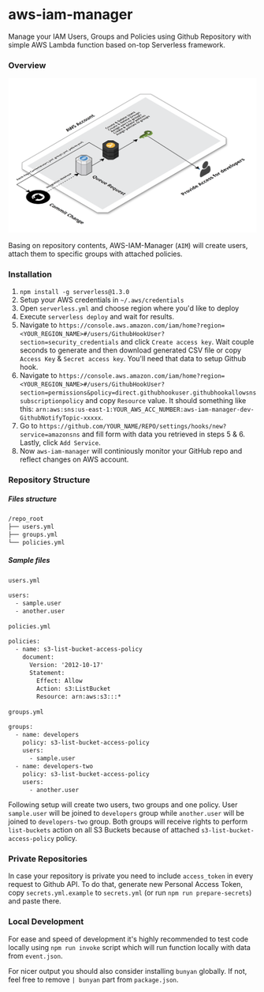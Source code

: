 # aws-iam-manager

Manage your IAM Users, Groups and Policies using Github Repository with simple AWS Lambda function based on-top Serverless framework.

### Overview

![Overview](overview.png)

Basing on repository contents, AWS-IAM-Manager (`AIM`) will create users, attach them to specific groups with attached policies.

### Installation

1. ```npm install -g serverless@1.3.0```
2. Setup your AWS credentials in ```~/.aws/credentials```
3. Open ```serverless.yml``` and choose region where you'd like to deploy
4. Execute ```serverless deploy``` and wait for results.
5. Navigate to `https://console.aws.amazon.com/iam/home?region=<YOUR_REGION_NAME>#/users/GithubHookUser?section=security_credentials` and click `Create access key`. Wait couple seconds to generate and then download generated CSV file or copy `Access Key` & `Secret access key`. You'll need that data to setup Github hook.
6. Navigate to `https://console.aws.amazon.com/iam/home?region=<YOUR_REGION_NAME>#/users/GithubHookUser?section=permissions&policy=direct.githubhookuser.githubhookallowsnssubscriptionpolicy` and copy `Resource` value. It should something like this: `arn:aws:sns:us-east-1:YOUR_AWS_ACC_NUMBER:aws-iam-manager-dev-GithubNotifyTopic-xxxxx`.
7. Go to `https://github.com/YOUR_NAME/REPO/settings/hooks/new?service=amazonsns` and fill form with data you retrieved in steps 5 & 6. Lastly, click `Add Service`.
8. Now `aws-iam-manager` will continiously monitor your GitHub repo and reflect changes on AWS account.

### Repository Structure
##### Files structure

```
/repo_root
├── users.yml
├── groups.yml
└── policies.yml
```

##### Sample files
`users.yml`
```
users:
  - sample.user
  - another.user
```

`policies.yml`
```
policies:
  - name: s3-list-bucket-access-policy
    document:
      Version: '2012-10-17'
      Statement:
        Effect: Allow
        Action: s3:ListBucket
        Resource: arn:aws:s3:::*
```

`groups.yml`
```
groups:
  - name: developers
    policy: s3-list-bucket-access-policy
    users:
      - sample.user
  - name: developers-two
    policy: s3-list-bucket-access-policy
    users:
      - another.user
```

Following setup will create two users, two groups and one policy. User `sample.user` will be joined to `developers` group while `another.user` will be joined to `developers-two` group. Both groups will receive rights to perform `list-buckets` action on all S3 Buckets because of attached `s3-list-bucket-access-policy` policy.


### Private Repositories
In case your repository is private you need to include `access_token` in every request to Github API. To do that, generate new Personal Access Token, copy `secrets.yml.example` to `secrets.yml` (or run `npm run prepare-secrets`) and paste there.

### Local Development
For ease and speed of development it's highly recommended to test code locally using ```npm run invoke``` script which will run function locally with data from `event.json`.

For nicer output you should also consider installing `bunyan` globally. If not, feel free to remove `| bunyan` part from `package.json`.
